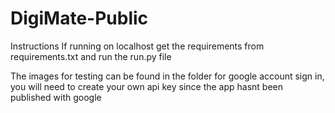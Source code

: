 # DigiMate-Public
Instructions
If running on localhost get the requirements from requirements.txt and run the run.py file

The images for testing can be found in the folder
for google account sign in, you will need to create your own api key since the app hasnt been published with google
